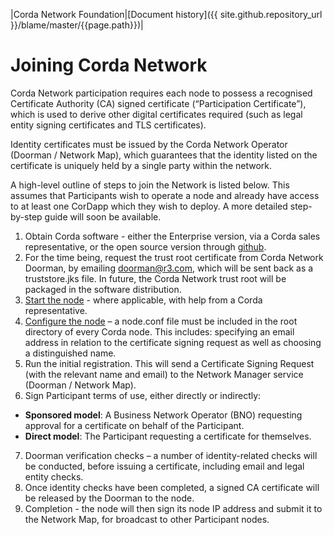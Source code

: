 |Corda Network Foundation|[Document history]({{ site.github.repository_url }}/blame/master/{{page.path}})|

Joining Corda Network
=====================

Corda Network participation requires each node to possess a recognised Certificate Authority (CA) signed certificate 
(“Participation Certificate”), which is used to derive other digital certificates required (such as legal entity signing 
certificates and TLS certificates).

Identity certificates must be issued by the Corda Network Operator (Doorman / Network Map), which guarantees that the identity 
listed on the certificate is uniquely held by a single party within the network.

A high-level outline of steps to join the Network is listed below. This assumes that Participants wish to operate a node 
and already have access to at least one CorDapp which they wish to deploy. A more detailed step-by-step guide will soon 
be available.

1. Obtain Corda software - either the Enterprise version, via a Corda sales representative, or the open source version
through [github](https://github.com/corda).
2. For the time being, request the trust root certificate from Corda Network Doorman, by emailing doorman@r3.com, which 
will be sent back as a truststore.jks file. In future, the Corda Network trust root will be packaged in the software
distribution.
3. [Start the node](https://docs.corda.net/deploying-a-node.html) - where applicable, with help from a Corda 
representative. 
4. [Configure the node](https://docs.corda.net/corda-configuration-file.html) – a node.conf file must be included in the 
root directory of every Corda node. This includes: specifying an email address in relation to the certificate signing 
request as well as choosing a distinguished name.
5. Run the initial registration. This will send a Certificate Signing Request (with the relevant name and email) to the 
Network Manager service (Doorman / Network Map).
6. Sign Participant terms of use, either directly or indirectly:
* **Sponsored model**: A Business Network Operator (BNO) requesting approval for a certificate on behalf of the Participant.
* **Direct model**: The Participant requesting a certificate for themselves.
7. Doorman verification checks – a number of identity-related checks will be conducted, before issuing a certificate, 
including email and legal entity checks.
8. Once identity checks have been completed, a signed CA certificate will be released by the Doorman to the 
node.
9. Completion - the node will then sign its node IP address and submit it to the Network Map, for broadcast to other 
Participant nodes.
